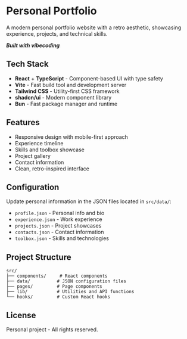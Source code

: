 # Personal Portfolio

A modern personal portfolio website with a retro aesthetic, showcasing experience, projects, and technical skills.

***Built with vibecoding***

## Tech Stack

- **React** + **TypeScript** - Component-based UI with type safety
- **Vite** - Fast build tool and development server
- **Tailwind CSS** - Utility-first CSS framework
- **shadcn/ui** - Modern component library
- **Bun** - Fast package manager and runtime

## Features

- Responsive design with mobile-first approach
- Experience timeline
- Skills and toolbox showcase
- Project gallery
- Contact information
- Clean, retro-inspired interface

## Configuration

Update personal information in the JSON files located in `src/data/`:

- `profile.json` - Personal info and bio
- `experience.json` - Work experience
- `projects.json` - Project showcases
- `contacts.json` - Contact information
- `toolbox.json` - Skills and technologies

## Project Structure

```
src/
├── components/     # React components
├── data/          # JSON configuration files
├── pages/         # Page components
├── lib/           # Utilities and API functions
└── hooks/         # Custom React hooks
```

## License

Personal project - All rights reserved.